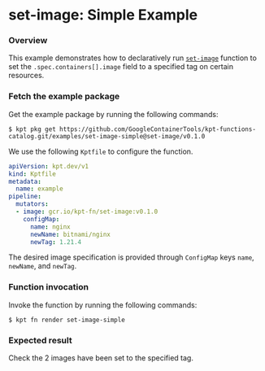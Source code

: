 # set-image: Simple Example

### Overview

This example demonstrates how to declaratively run [`set-image`] function
to set the `.spec.containers[].image` field to a specified tag on certain
resources.

### Fetch the example package

Get the example package by running the following commands:

```shell
$ kpt pkg get https://github.com/GoogleContainerTools/kpt-functions-catalog.git/examples/set-image-simple@set-image/v0.1.0
```

We use the following `Kptfile` to configure the function.

```yaml
apiVersion: kpt.dev/v1
kind: Kptfile
metadata:
  name: example
pipeline:
  mutators:
  - image: gcr.io/kpt-fn/set-image:v0.1.0
    configMap:
      name: nginx
      newName: bitnami/nginx
      newTag: 1.21.4
```

The desired image specification is provided through `ConfigMap` keys `name`,
`newName`, and `newTag`.

### Function invocation

Invoke the function by running the following commands:

```shell
$ kpt fn render set-image-simple
```

### Expected result

Check the 2 images have been set to the specified tag.

[`set-image`]: https://catalog.kpt.dev/set-image/v0.1/
